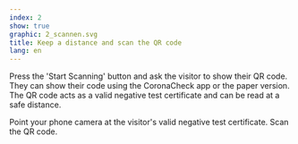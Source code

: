 ```yaml
---
index: 2
show: true
graphic: 2_scannen.svg
title: Keep a distance and scan the QR code
lang: en
---
```

Press the 'Start Scanning' button and ask the visitor to show their QR code. They can show their code using the CoronaCheck app or the paper version. The QR code acts as a valid negative test certificate and can be read at a safe distance. 

Point your phone camera at the visitor's valid negative test certificate. Scan the QR code.
